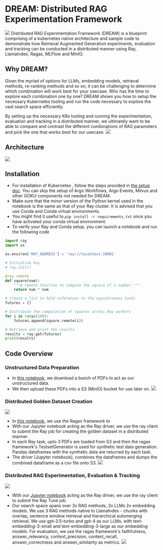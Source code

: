 # DREAM: Distributed RAG Experimentation Framework
![](assets/distributed_llama.webp)
Distributed RAG Experimentation Framework (DREAM) is a blueprint comprising of a kubernetes native architecture and sample code to demonstrate how Retrieval Augmented Generation experiments, evaluation and tracking can be conducted in a distributed manner using Ray, LlamaIndex, Ragas, MLFlow and MinIO. 

## Why DREAM?
Given the myriad of options for LLMs, embedding models, retrieval methods, re-ranking methods and so on, it can be challenging to determine which combination will work best for your usecase. Who has the time to explore each combination one by one? DREAM shows you how to setup the necessary Kubernetes tooling and run the code necessary to explore the vast search space efficiently.

By setting up the necessary K8s tooling and running the experimentation, evaluation and tracking in a distributed manner, we ultimately want to be able to compare and contrast the different combinations of RAG parameters and pick the one that works best for our usecase.
![](assets/mlflow_2.png)

## Architecture
![](../../docs/assets/architecture/dream_archi.gif)

## Installation
- For installation of Kubernetes , follow the steps provided in [the setup doc](../../docs/installation_guide.md). You can skip the setup of Argo Workflows, Argo Events, Milvus and other GOKU components not needed for DREAM.
- Make sure that the minor version of the Python kernel used in the notebook is the same as that of your Ray cluster. It is advised that you use Conda and Conda virtual environments.
- You might find it useful to `pip install -r requirements.txt` once you have activated your conda virtual environment.
- To verify your Ray and Conda setup, you can launch a notebook and run the following code
```python
import ray
import os

os.environ['RAY_ADDRESS'] = 'ray://localhost:10001'

# Initialize Ray
# ray.init()

@ray.remote
def square(num):
    """A remote function to compute the square of a number."""
    return num * num

# Create a list to hold references to the asynchronous tasks
futures = []

# Distribute the computation of squares across Ray workers
for i in range(100):
    futures.append(square.remote(i))

# Retrieve and print the results
results = ray.get(futures)
print(results)
```


## Code Overview
### Unstructured Data Preparation
- In [this notebook](./1_Unstructued_Data_Preparation.ipynb), we download a bunch of PDFs to act as our unstructured data.
- We then upload these PDFs into a S3 (MinIO) bucket for use later on.
![](./assets/minio_data.png)

### Distributed Golden Dataset Creation
![](./assets/workflow_2.png)
- In [this notebook](./2_Distributed_Golden_Dataset_Creation.ipynb), we use the Ragas framework to 
- With our Jupyter notebook acting as the Ray driver, we use the ray client to submit the Ray job for creating the golden dataset in a distributed manner.
- In each Ray task, upto 3  PDFs are loaded from S3 and then the ragas framework's TestsetGenerator  is used for synthetic test data generation. Pandas dataframes with the synthetic data are returned by each task.
- The driver (Jupyter notebook), combines the dataframes and dumps the combined dataframe as a csv file onto S3.
![](./assets/golden_dataset.png)


### Distributed RAG Experimentation, Evaluation & Tracking
![](./assets/workflow_3.png)
- With our [Jupyter notebook](./3_Distributed_RAG_Experimentation_Evaluation.ipynb) acting as the Ray driver, we use the ray client to submit the Ray Tune job.
- Our search space spans over 3x RAG methods, 2x LLMs 2x embedding models. We use 3 RAG methods native to LlamaIndex - chunks with overlap, sentence window retrieval and hierarchical automerging retrieval. We use gpt-3.5-turbo and gpt-4 as our LLMs, with text-embedding-3-small  and text-embedding-3-large as our embedding models. For evaluation, we use the ragas framework's faithfulness, answer_relevancy, context_precision, context_recall, answer_correctness and answer_similarity as metrics.
![](./assets/mlflow_4.png)
